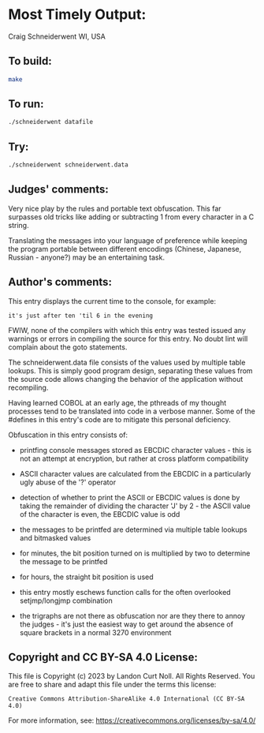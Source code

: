 # Most Timely Output:

Craig Schneiderwent
WI, USA

## To build:

```sh
make
```

## To run:

```sh
./schneiderwent datafile
```

## Try:

```sh
./schneiderwent schneiderwent.data
```

## Judges' comments:

Very nice play by the rules and portable text obfuscation.
This far surpasses old tricks like adding or subtracting 1
from every character in a C string.

Translating the messages into your language of preference while
keeping the program portable between different encodings
(Chinese, Japanese, Russian - anyone?) may be an entertaining task.

## Author's comments:

This entry displays the current time to the console, for example:

    it's just after ten 'til 6 in the evening

FWIW, none of the compilers with which this entry was tested issued
any warnings or errors in compiling the source for this entry.  No
doubt lint will complain about the goto statements.

The schneiderwent.data file consists of the values used by multiple
table lookups.  This is simply good program design, separating
these values from the source code allows changing the behavior of
the application without recompiling.

Having learned COBOL at an early age, the pthreads of my thought
processes tend to be translated into code in a verbose manner.  Some
of the #defines in this entry's code are to mitigate this personal
deficiency.

Obfuscation in this entry consists of:

* printfing console messages stored as EBCDIC character values - this is not an
attempt at encryption, but rather at cross platform compatibility
* ASCII character values are calculated from the EBCDIC in a particularly ugly
abuse of the '?' operator
* detection of whether to print the ASCII or EBCDIC values is done by taking the
remainder of dividing the character 'J' by 2 - the ASCII value of the character
is even, the EBCDIC value is odd

* the messages to be printfed are determined via multiple table lookups and
bitmasked values

* for minutes, the bit position turned on is multiplied by two to determine the
message to be printfed

* for hours, the straight bit position is used

* this entry mostly eschews function calls for the often overlooked
setjmp/longjmp combination

* the trigraphs are not there as obfuscation nor are they there to annoy the
judges - it's just the easiest way to get around the absence of square brackets
in a normal 3270 environment

## Copyright and CC BY-SA 4.0 License:

This file is Copyright (c) 2023 by Landon Curt Noll.  All Rights Reserved.
You are free to share and adapt this file under the terms this license:

    Creative Commons Attribution-ShareAlike 4.0 International (CC BY-SA 4.0)

For more information, see: https://creativecommons.org/licenses/by-sa/4.0/
